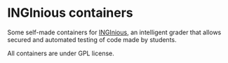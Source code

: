 # INGInious containers

Some self-made containers for [INGInious](https://github.com/UCL-INGI/INGInious), an intelligent grader that allows secured and automated testing of code made by students.

All containers are under GPL license.
